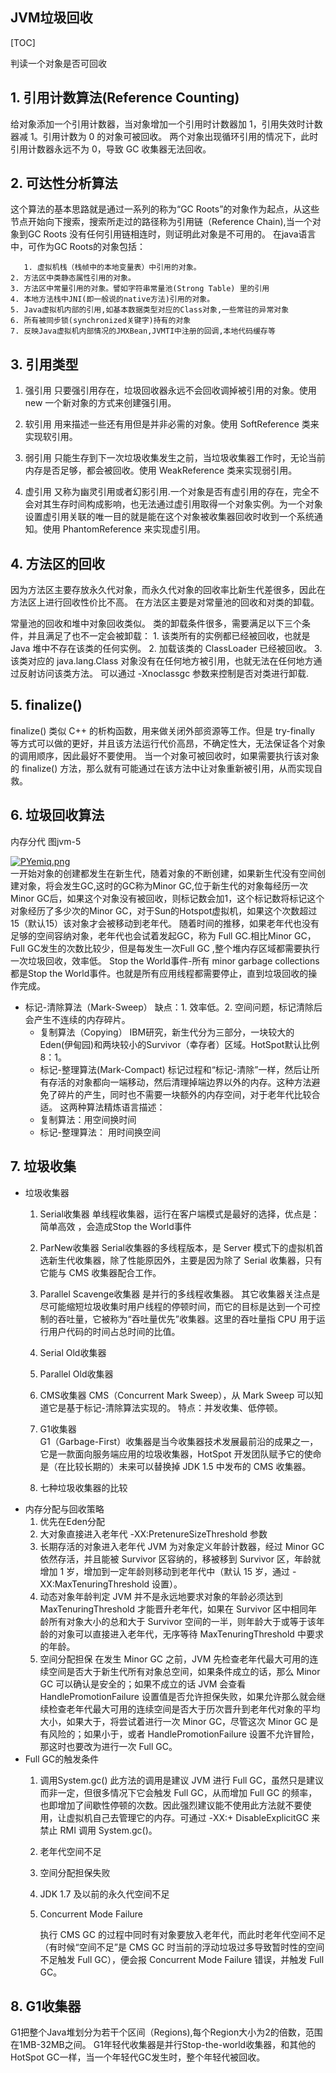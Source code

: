 ## JVM垃圾回收

[TOC]



判读一个对象是否可回收



## 1. 引用计数算法(Reference Counting)



给对象添加一个引用计数器，当对象增加一个引用时计数器加 1，引用失效时计数器减 1。引用计数为 0 的对象可被回收。
两个对象出现循环引用的情况下，此时引用计数器永远不为 0，导致 GC 收集器无法回收。



## 2. 可达性分析算法



这个算法的基本思路就是通过一系列的称为“GC Roots”的对象作为起点，从这些节点开始向下搜索，搜索所走过的路径称为引用链（Reference Chain),当一个对象到GC Roots 没有任何引用链相连时，则证明此对象是不可用的。
在java语言中，可作为GC Roots的对象包括：

       1. 虚拟机栈（栈帧中的本地变量表）中引用的对象。
    2. 方法区中类静态属性引用的对象。
    3. 方法区中常量引用的对象。譬如字符串常量池(Strong Table) 里的引用
    4. 本地方法栈中JNI(即一般说的native方法)引用的对象。
    5. Java虚拟机内部的引用,如基本数据类型对应的Class对象,一些常驻的异常对象
    6. 所有被同步锁(synchronized关键字)持有的对象
    7. 反映Java虚拟机内部情况的JMXBean,JVMTI中注册的回调,本地代码缓存等



## 3. 引用类型



1. 强引用
   只要强引用存在，垃圾回收器永远不会回收调掉被引用的对象。使用 new 一个新对象的方式来创建强引用。

2. 软引用
   用来描述一些还有用但是并非必需的对象。使用 SoftReference 类来实现软引用。

3. 弱引用
   只能生存到下一次垃圾收集发生之前，当垃圾收集器工作时，无论当前内存是否足够，都会被回收。使用 WeakReference 类来实现弱引用。

4. 虚引用       又称为幽灵引用或者幻影引用.一个对象是否有虚引用的存在，完全不会对其生存时间构成影响，也无法通过虚引用取得一个对象实例。为一个对象设置虚引用关联的唯一目的就是能在这个对象被收集器回收时收到一个系统通知。使用 PhantomReference 来实现虚引用。

   

## 4. 方法区的回收



因为方法区主要存放永久代对象，而永久代对象的回收率比新生代差很多，因此在方法区上进行回收性价比不高。
在方法区主要是对常量池的回收和对类的卸载。

常量池的回收和堆中对象回收类似。
类的卸载条件很多，需要满足以下三个条件，并且满足了也不一定会被卸载：
       1. 该类所有的实例都已经被回收，也就是 Java 堆中不存在该类的任何实例。
    2. 加载该类的 ClassLoader 已经被回收。
    3. 该类对应的 java.lang.Class 对象没有在任何地方被引用，也就无法在任何地方通过反射访问该类方法。
  可以通过 -Xnoclassgc 参数来控制是否对类进行卸载.



## 5. finalize()



finalize() 类似 C++ 的析构函数，用来做关闭外部资源等工作。但是 try-finally 等方式可以做的更好，并且该方法运行代价高昂，不确定性大，无法保证各个对象的调用顺序，因此最好不要使用。
当一个对象可被回收时，如果需要执行该对象的 finalize() 方法，那么就有可能通过在该方法中让对象重新被引用，从而实现自救。





##   6. 垃圾回收算法



内存分代 图jvm-5

[![PYemiq.png](https://s1.ax1x.com/2018/07/24/PYemiq.png)](https://imgchr.com/i/PYemiq)   
一开始对象的创建都发生在新生代，随着对象的不断创建，如果新生代没有空间创建对象，将会发生GC,这时的GC称为Minor GC,位于新生代的对象每经历一次Minor GC后，如果这个对象没有被回收，则标记数会加1，这个标记数将标记这个对象经历了多少次的Minor GC，对于Sun的Hotspot虚拟机，如果这个次数超过15（默认15）该对象才会被移动到老年代。
随着时间的推移，如果老年代也没有足够的空间容纳对象，老年代也会试着发起GC，称为 Full GC.相比Minor GC，Full GC发生的次数比较少，但是每发生一次Full GC ,整个堆内存区域都需要执行一次垃圾回收，效率低。
Stop the World事件-所有 minor garbage collections都是Stop the World事件。也就是所有应用线程都需要停止，直到垃圾回收的操作完成。



- 标记-清除算法（Mark-Sweep）
      缺点：1. 效率低。2. 空间问题，标记清除后会产生不连续的内存碎片。
    - 复制算法（Copying）
        IBM研究，新生代分为三部分，一块较大的Eden(伊甸园)和两块较小的Survivor（幸存者）区域。HotSpot默认比例8：1。
    - 标记-整理算法(Mark-Compact)
            标记过程和“标记-清除”一样，然后让所有存活的对象都向一端移动，然后清理掉端边界以外的内存。这种方法避免了碎片的产生，同时也不需要一块额外的内存空间，对于老年代比较合适。
        这两种算法精炼语言描述：
    - 复制算法：用空间换时间
    - 标记-整理算法： 用时间换空间
            


## 7. 垃圾收集

- 垃圾收集器
    1. Serial收集器
        单线程收集器，运行在客户端模式是最好的选择，优点是：简单高效 ，会造成Stop the World事件
    2. ParNew收集器
        Serial收集器的多线程版本，是 Server 模式下的虚拟机首选新生代收集器，除了性能原因外，主要是因为除了 Serial 收集器，只有它能与 CMS 收集器配合工作。
    3. Parallel Scavenge收集器
        是并行的多线程收集器。       其它收集器关注点是尽可能缩短垃圾收集时用户线程的停顿时间，而它的目标是达到一个可控制的吞吐量，它被称为“吞吐量优先”收集器。这里的吞吐量指 CPU 用于运行用户代码的时间占总时间的比值。
    4. Serial Old收集器
    
    5. Parallel Old收集器
    6. CMS收集器
        CMS（Concurrent Mark Sweep），从 Mark Sweep 可以知道它是基于标记-清除算法实现的。
        特点：并发收集、低停顿。
    7. G1收集器        
        G1（Garbage-First）收集器是当今收集器技术发展最前沿的成果之一，它是一款面向服务端应用的垃圾收集器，HotSpot 开发团队赋予它的使命是（在比较长期的）未来可以替换掉 JDK 1.5 中发布的 CMS 收集器。
    8. 七种垃圾收集器的比较
- 内存分配与回收策略
    1. 优先在Eden分配
    2. 大对象直接进入老年代
        -XX:PretenureSizeThreshold 参数
    3. 长期存活的对象进入老年代
        JVM 为对象定义年龄计数器，经过 Minor GC 依然存活，并且能被 Survivor 区容纳的，移被移到 Survivor 区，年龄就增加 1 岁，增加到一定年龄则移动到老年代中（默认 15 岁，通过 -XX:MaxTenuringThreshold 设置）。
    4. 动态对象年龄判定
        JVM 并不是永远地要求对象的年龄必须达到 MaxTenuringThreshold 才能晋升老年代，如果在 Survivor 区中相同年龄所有对象大小的总和大于 Survivor 空间的一半，则年龄大于或等于该年龄的对象可以直接进入老年代，无序等待 MaxTenuringThreshold 中要求的年龄。
    5.  空间分配担保
        在发生 Minor GC 之前，JVM 先检查老年代最大可用的连续空间是否大于新生代所有对象总空间，如果条件成立的话，那么 Minor GC 可以确认是安全的；如果不成立的话 JVM 会查看 HandlePromotionFailure 设置值是否允许担保失败，如果允许那么就会继续检查老年代最大可用的连续空间是否大于历次晋升到老年代对象的平均大小，如果大于，将尝试着进行一次 Minor GC，尽管这次 Minor GC 是有风险的；如果小于，或者 HandlePromotionFailure 设置不允许冒险，那这时也要改为进行一次 Full GC。
- Full GC的触发条件
    1. 调用System.gc()
        此方法的调用是建议 JVM 进行 Full GC，虽然只是建议而非一定，但很多情况下它会触发 Full GC，从而增加 Full GC 的频率，也即增加了间歇性停顿的次数。因此强烈建议能不使用此方法就不要使用，让虚拟机自己去管理它的内存。可通过 -XX:+ DisableExplicitGC 来禁止 RMI 调用 System.gc()。
    2. 老年代空间不足
    3. 空间分配担保失败
    4. JDK 1.7 及以前的永久代空间不足
    5. Concurrent Mode Failure
    
        执行 CMS GC 的过程中同时有对象要放入老年代，而此时老年代空间不足（有时候“空间不足”是 CMS GC 时当前的浮动垃圾过多导致暂时性的空间不足触发 Full GC），便会报 Concurrent Mode Failure 错误，并触发 Full GC。
## 8. G1收集器 
G1把整个Java堆划分为若干个区间（Regions),每个Region大小为2的倍数，范围在1MB-32MB之间。
G1年轻代收集器是并行Stop-the-world收集器，和其他的HotSpot GC一样，当一个年轻代GC发生时，整个年轻代被回收。   